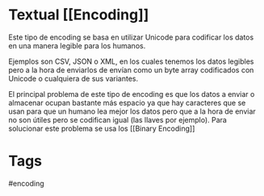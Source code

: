 # Textual [[Encoding]]
Este tipo de encoding se basa en utilizar Unicode para codificar los datos en una manera legible para los humanos.

Ejemplos son CSV, JSON o XML, en los cuales tenemos los datos legibles pero a la hora de enviarlos de envían como un byte array codificados con Unicode o cualquiera de sus variantes.

El principal problema de este tipo de encoding es que los datos a enviar o almacenar ocupan bastante más espacio ya que hay caracteres que se usan para que un humano lea mejor los datos pero que a la hora de enviar no son útiles pero se codifican igual (las llaves por ejemplo). Para solucionar este problema se usa los [[Binary Encoding]]

# Tags
#encoding 